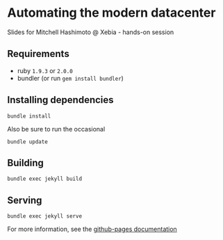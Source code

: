 # Automating the modern datacenter

Slides for Mitchell Hashimoto @ Xebia - hands-on session


## Requirements
  - ruby `1.9.3` or `2.0.0`
  - bundler (or run `gem install bundler`)

## Installing dependencies

    bundle install

Also be sure to run the occasional

    bundle update

## Building

    bundle exec jekyll build

## Serving

    bundle exec jekyll serve

For more information, see the [github-pages documentation](https://help.github.com/articles/using-jekyll-with-pages/)

